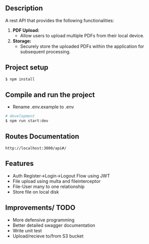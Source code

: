 ## Description

A rest API that provides the following functionalities:

1. **PDF Upload:**
   - Allow users to upload multiple PDFs from their local device.
2. **Storage:**
   - Securely store the uploaded PDFs within the application for subsequent processing.

## Project setup

```bash
$ npm install
```

## Compile and run the project

- Rename .env.example to .env

```bash
# development
$ npm run start:dev
```

## Routes Documentation

`http://localhost:3000/api#/`

## Features

- Auth Register->Login->Logout Flow using JWT
- File upload using multa and fileinterceptor
- File-User many to one relationship
- Store file on local disk

## Improvements/ TODO

- More defensive programming
- Better detailed swagger documentation
- Write unit test
- Upload/recieve to/from S3 bucket
